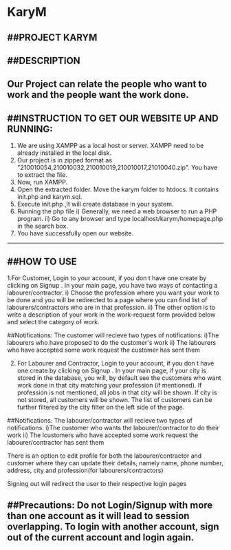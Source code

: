 # KaryM
##PROJECT KARYM
---------------

##DESCRIPTION
-------------------------------------------------------------------------------------------
Our Project can relate the people who want to work and the people want the work done.
-------------------------------------------------------------------------------------------


##INSTRUCTION TO GET OUR WEBSITE UP AND RUNNING:
----------------------------------------------------------------------------------------------------------------------
1. We are using XAMPP as a local host or server. XAMPP need to be already installed in the local disk.
2. Our project is in zipped format as "210010054,210010032,210010019,210010017,21010040.zip". You have to extract the file. 
3. Now, run XAMPP.
4. Open the extracted folder. Move the karym folder to htdocs. It contains init.php and karym.sql. 
5. Execute init.php ,It will create database in your system.
6. Running the php file
   i) Generally, we need a web browser to run a PHP program.
   ii) Go to any browser and type localhost/karym/homepage.php in the search box.
7. You have successfully open our website.
------------------------------------------------------------------------------------------------------------------------



##HOW TO USE
--------------------------------------------------------------------------------------------------------------------------------------------------------------------------------------------------------------------------------------------------------------------------------------------------------------------

1.For Customer,
Login to your account, if you don t have one create by clicking on  Signup .
In your main page, you have two ways of contacting a labourer/contractor.
i) Choose the profession where you want your work to be done and you will be redirected to a page where you can find list of labourers/contractors who are in that profession.
ii) The other option is to write a description of your work in the work-request form provided below and select the category of work.

##Notifications:
The customer will recieve two types of notifications:
i)The labourers who have proposed to do the customer's work
ii) The labourers who have accepted some work request the customer has sent them

2. For Labourer and Contractor,
Login to your account, if you don t have one create by clicking on  Signup .
In your main page, if your city is stored in the database, you will, by default  see the customers who want work done in that city matching your profession (if mentioned). If profession is not mentioned, all jobs in that city will be shown.
If city is not stored, all customers will be shown.
The list of customers can be further filtered by the city filter on the left side of the page.

##Notifications:
The labourer/contractor will recieve two types of notifications:
i)The customer who wants the labourer/contractor to do their work
ii) The lcustomers who have accepted some work request the labourer/contractor has sent them

There is an option to edit profile for both the labourer/contractor and customer where they can update their details, namely name, phone number, address, city and profession(for labourers/contractors)

Signing out will redirect the user to their respective login pages


##Precautions:
Do not Login/Signup with more than one account as it will lead to session overlapping.
To login with another account, sign out of the current account and login again.
---------------------------------------------------------------------------------------------------------------------------------------------------------------------------------------------------------------------------------------------------------------------------------------------------------------------


